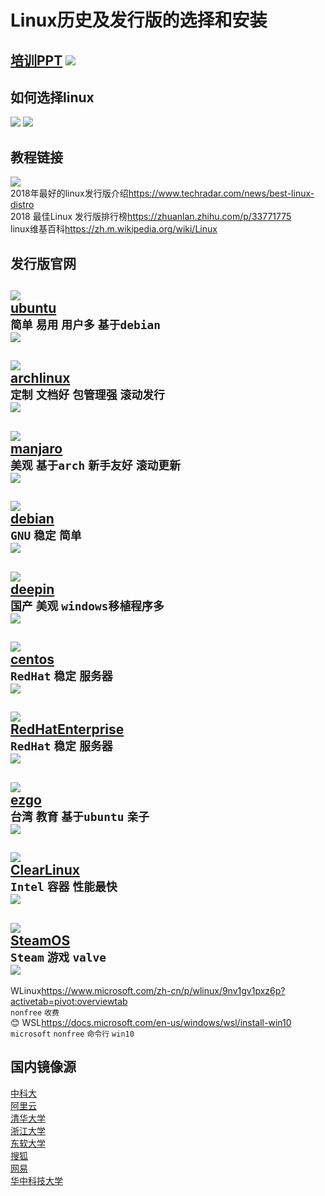 # Linux历史及发行版的选择和安装
[培训PPT](../ppt/开源第一讲.pptx)
![](./pictures/distro3.jpg)
---
## 如何选择linux
![](./pictures/distro1.jpg)
![](./pictures/distro2.jpg)

## 教程链接
![](./pictures/distrohero.jpg)  
 2018年最好的linux发行版介绍<https://www.techradar.com/news/best-linux-distro>  
 2018 最佳Linux 发行版排行榜<https://zhuanlan.zhihu.com/p/33771775>  
 linux维基百科<https://zh.m.wikipedia.org/wiki/Linux>

## 发行版官网
![](./pictures/ubuntu.png)  
 [ubuntu](https://wiki.ubuntu.com)  
 `简单` `易用` `用户多` `基于debian`  
![](./pictures/ubuntushow.jpg)  
---
![](./pictures/arch.png)  
 [archlinux](https://wiki.archlinux.org)  
 `定制` `文档好` `包管理强` `滚动发行`  
![](./pictures/archshow.png)  
---
![](./pictures/manjaro.png)  
 [manjaro](https://www.manjaro.org)  
 `美观` `基于arch` `新手友好` `滚动更新`  
![](./pictures/manjaroshow.jpg)  
---
![](./pictures/debian.png)  
 [debian](https://wiki.debian.org/zh_CN/FrontPage?action=show&redirect=Ê×Ò³)  
 `GNU` `稳定` `简单`  
![](./pictures/debianshow.png)  
---
![](./pictures/deepin.png)  
 [deepin](https://wiki.deepin.org)  
 `国产` `美观` `windows移植程序多`  
![](./pictures/deepinshow.jpeg)  
---
![](./pictures/centos.png)  
 [centos](https://wiki.centos.org)  
 `RedHat` `稳定` `服务器`  
![](./pictures/centoshow.jpeg)  
---
![](./pictures/redhat.png)  
 [RedHatEnterprise](https://www.redhat.com/zh/technologies/linux-platforms/enterprise-linux)  
 `RedHat` `稳定` `服务器`  
![](./pictures/redhatshow.png)  
---
![](./pictures/ezgo.png)  
 [ezgo](https://ezgo.westart.tw)  
 `台湾` `教育` `基于ubuntu` `亲子`  
![](./pictures/ezgoshow.png)  
---
![](./pictures/clearlinux.jpeg)  
 [ClearLinux](https://clearlinux.org)  
 `Intel` `容器` `性能最快`  
![](./pictures/clearlinuxshow.jpeg)  
---
![](./pictures/steamos.jpeg)  
 [SteamOS](https://store.steampowered.com/steamos)  
 `Steam` `游戏` `valve`  
![](./pictures/steamoshow.png)  
---
 WLinux<https://www.microsoft.com/zh-cn/p/wlinux/9nv1gv1pxz6p?activetab=pivot:overviewtab>  
 `nonfree` `收费`  
 :blush: WSL<https://docs.microsoft.com/en-us/windows/wsl/install-win10>  
 `microsoft` `nonfree` `命令行` `win10`  

## 国内镜像源
 [中科大](http://mirrors.ustc.edu.cn)  
 [阿里云](http://mirrors.aliyun.com)  
 [清华大学](http://mirrors.tuna.tsinghua.edu.cn)  
 [浙江大学](http://mirrors.zju.edu.cn)  
 [东软大学](http://mirrors.neusoft.edu.cn)  
 [搜狐](http://mirrors.sohu.com)  
 [网易](http://mirrors.163.com)  
 [华中科技大学](http://mirror.hust.edu.cn)
